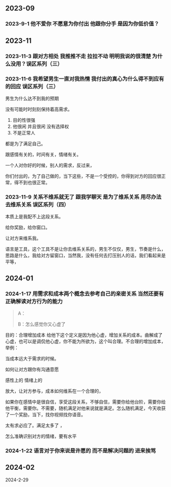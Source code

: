 ## 2023-09

### 2023-9-1 他不爱你 不愿意为你付出 他跟你分手 是因为你低价值？





## 2023-11

### 2023-11-3 跟对方相处 我推推不走 拉拉不动 明明我说的很清楚 为什么没用？误区系列（三）





### 2023-11-6 我希望男生一直对我热情 我付出的真心为什么得不到应有的回应 误区系列（三）

男生为什么达不到我的预期

没有可能时时刻刻保持着高需求。

1. 目的性很强
2. 他很闲 并且很闲 没有选择权
3. 不是正常人

都是为了满足自己。

跟感情有关的，时间有关，情绪有关。

一个人对你好的时候，别人的需求，反过来，

你们付出的，为了自己做的，当下这些，不是一个受控的，你得到对方的回应很正常，得不到也很正常。



### 2023-11-9 关系不维系就无了 跟我学聊天 是为了维系关系 用尽办法去维系关系 误区系列（四）

本质上是我配不上这段关系。

给你奖励，给你窗口。

让对方来维系我。

语言是工具，这个工具不是让你去维系关系的，男生不仅仅，男生，节奏是什么，思路是什么，我给对方留窗口，当然我，没有任何去打压别人的话，我们看起来是平等，

## 2024-01



### 2024-1-17 用需求和成本两个概念去参考自己的亲密关系 当然还要有正确解读对方行为的能力

> A：
>
> B：怎么感觉你又心虚了

目的：合理增加成本 给他下这个定义是因为他心虚，增加关系的成本。曲解成了心虚，也可以是调侃他心虚，你不能为所欲为，这个叫合理。不合理的增加成本，举例：

当成本远大于需求的时候。

如何让对方跟你有沟通意愿

感性上的 情绪上的

放大，让对方参与，成本如何维系在一个合理的，

如果你在感情中是很自信，享受这段关系，不够自信，需要你给他台阶，需要你给他平衡，需要你。不需要，随机满足对他来说就是满足。怎么随机满足，今天收获了一个奖励，当下，找你视频找你语音。

太有求必应了。满足太多了 ，

怎么准确识别对方的情绪，要有水平

### 2024-1-22 语言对于你来说是许愿的 而不是解决问题的 进来挨骂



## 2024-02

2024-2-29 

